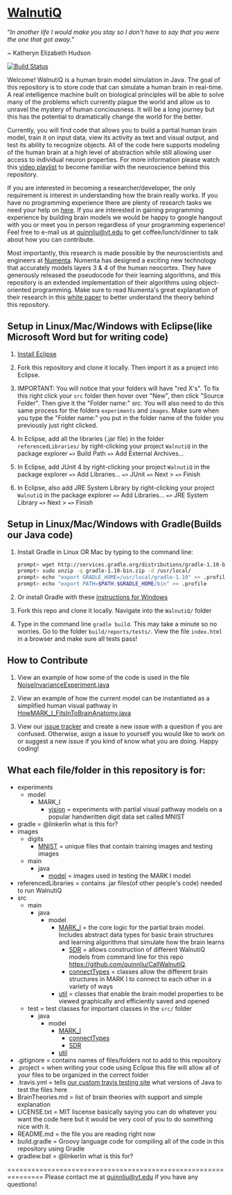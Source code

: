 # [WalnutiQ](http://walnutiq.com)

“*In another life I would make you stay so I don't have to say
that you were the one that got away.*”  

~ Katheryn Elizabeth Hudson

[![Build Status](https://travis-ci.org/quinnliu/WalnutiQ.png)](https://travis-ci.org/quinnliu/WalnutiQ)

Welcome! WalnutiQ is a human brain model simulation in Java. 
The goal of this repository is to store code that can 
simulate a human brain in real-time. A real intelligence machine 
built on biological principles will be able to solve many of the 
problems which currently plague the world and allow us to unravel
the mystery of human conciousness. It will be a long journey but
this has the potential to dramatically change the world for the 
better.

Currently, you will find code that allows you to build a partial 
human brain model, train it on input data, view its activity 
as text and visual output, and test its ability to recognize 
objects. All of the code here supports modeling of the human 
brain at a high level of abstraction while still allowing user
access to individual neuron properties. For more information please 
watch this [video playlist](http://www.youtube.com/playlist?list=PLPXsMt57rLtgddN0NQEmXP-FbF6wt2O-f) 
to become familiar with the neuroscience behind this repository.

If you are interested in becoming a researcher/developer, the 
only requirement is interest in understanding how the brain 
really works. If you have no programming experience there are
plenty of research tasks we need your help on [here](https://github.com/quinnliu/WalnutiQ/issues?labels=Research).
If you are interested in gaining programming experience by
building brain models we would be happy to google hangout with 
you or meet you in person regardless of your programming
experience! Feel free to e-mail us at quinnliu@vt.edu to get 
coffee/lunch/dinner to talk about how you can contribute.

Most importantly, this research is made possible by the 
neuroscientists and engineers at [Numenta](http://numenta.org/). 
Numenta has designed a exciting new technology that accurately models 
layers 3 & 4 of the human neocortex. They have generously released 
the pseudocode for their learning algorithms, and this repository is an 
extended implementation of their algorithms using object-oriented 
programming. Make sure to read Numenta's great explanation 
of their research in this [white paper](https://db.tt/FuQWQuwE) 
to better understand the theory behind this repository.

## Setup in Linux/Mac/Windows with Eclipse(like Microsoft Word but for writing code)
1. [Install Eclipse](http://wiki.eclipse.org/Eclipse/Installation)

2. Fork this repository and clone it locally. Then import it as a 
project into Eclipse.

3. IMPORTANT: You will notice that your folders will have "red X's". 
   To fix this right click your `src` folder then hover over "New", 
   then click "Source Folder". Then give it the "Folder name:" src. 
   You will also need to do this same process for the folders 
   `experiments` and `images`. Make sure when you type the 
   "Folder name:" you put in the folder name of 
   the folder you previously just right clicked.

4. In Eclipse, add all the libraries (.jar file) in the folder 
   `referencedLibraries/` by right-clicking your project `WalnutiQ` 
   in the package explorer `=>` Build Path `=>` Add External Archives...

5. In Eclipse, add JUnit 4 by right-clicking your project `WalnutiQ` 
   in the package explorer `=>` Add Libraries... `=>` JUnit `=>`
   Next > `=>` Finish

6. In Eclipse, also add JRE System Library by right-clicking 
   your project `WalnutiQ` in the package explorer `=>` 
   Add Libraries... `=>` JRE System Library `=>` Next > `=>` Finish
  
## Setup in Linux/Mac/Windows with Gradle(Builds our Java code)
1. Install Gradle in Linux OR Mac by typing to the command line:
   ```sh
   prompt> wget http://services.gradle.org/distributions/gradle-1.10-bin.zip
   prompt> sudo unzip -q gradle-1.10-bin.zip -d /usr/local/
   prompt> echo "export GRADLE_HOME=/usr/local/gradle-1.10" >> .profile
   prompt> echo "export PATH=$PATH:$GRADLE_HOME/bin" >> .profile
   ```
   
2. Or install Gradle with these [instructions for Windows](https://db.tt/DMF3ww2D)

3. Fork this repo and clone it locally. Navigate into the `WalnutiQ/` folder

4. Type in the command line `gradle build`. This may take a minute so no worries.
   Go to the folder `build/reports/tests/`. View the file `index.html` in 
   a browser and make sure all tests pass!

## How to Contribute

1. View an example of how some of the code is used in the file
   [NoiseInvarianceExperiment.java](./experiments/model/MARK_I/vision/NoiseInvarianceExperiment.java)

2. View an example of how the current model can be instantiated as a simplified human visual pathway
   in [HowMARK_I_FitsInToBrainAnatomy.java](./experiments/model/MARK_I/vision/HowMARK_I_FitsInToBrainAnatomy.java)

3. View our [issue tracker](https://github.com/quinnliu/WalnutiQ/issues?state=open) and create a new issue
   with a question if you are confused. Otherwise, asign a issue to yourself you would like to work on or suggest
   a new issue if you kind of know what you are doing. Happy coding!

## What each file/folder in this repository is for:
  - experiments  
      + model
          - MARK_I 
            + [vision](./experiments/model/MARK_I/vision) = experiments with partial 
              visual pathway models on a popular handwritten digit data
              set called MNIST
  - gradle = @linkerlin what is this for?
  - images
      + digits
          - [MNIST](./images/digits/MNIST) = unique files that contain training images 
            and testing images
      + main
        - java
          + [model](./images/main/java/model) = images used in testing the MARK I model
  - referencedLibraries = contains .jar files(of other people's code) needed to run WalnutiQ
  - src
      + main
        - java
          + model
            - [MARK_I](./src/main/java/model/MARK_I) = the core logic for the partial brain model. 
              Includes abstract data types for basic brain structures and learning 
              algorithms that simulate how the brain learns
              + [SDR](./src/main/java/model/MARK_I/SDR) = allows construction of different WalnutiQ
                models from command line for this repo https://github.com/quinnliu/CallWalnutiQ.
              + [connectTypes](./src/main/java/model/MARK_I/connectTypes) = classes allow the different 
                brain structures in MARK I to connect to each other in a variety of ways
            - [util](./src/main/java/model/util) = classes that enable the brain model properties
              to be viewed graphically and efficiently saved and opened  
      + test = test classes for important classes in the ```src/``` folder
        - java
          + model
            - [MARK_I](./tests/java/model/MARK_I)
              + [connectTypes](./tests/java/model/MARK_I/connectTypes)
              + [SDR](./tests/java/model/MARK_I/SDR)
            - [util](./tests/java/model/util) 
  - .gitignore = contains names of files/folders not to add to this repository
  - .project = when writing your code using Eclipse this file will allow all of
               your files to be organized in the correct folder
  - .travis.yml = tells [our custom travis testing site](https://travis-ci.org/quinnliu/WalnutiQ) 
                  what versions of Java to test the files here
  - BrainTheories.md = list of brain theories with support and simple explanation
  - LICENSE.txt = MIT liscense basically saying you can do whatever you want the code here 
                  but it would be very cool of you to do something nice with it.
  - README.md = the file you are reading right now
  - build.gradle = Groovy language code for compiling all of the code in this repository using Gradle
  - gradlew.bat = @linkerlin what is this for?

===============================================================
Please contact me at quinnliu@vt.edu if you have any questions! 